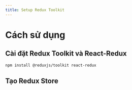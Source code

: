 ```yaml
---
title: Setup Redux Toolkit
---
```


# Cách sử dụng

## Cài đặt Redux Toolkit và React-Redux

```bash
npm install @reduxjs/toolkit react-redux
```

## Tạo Redux Store
